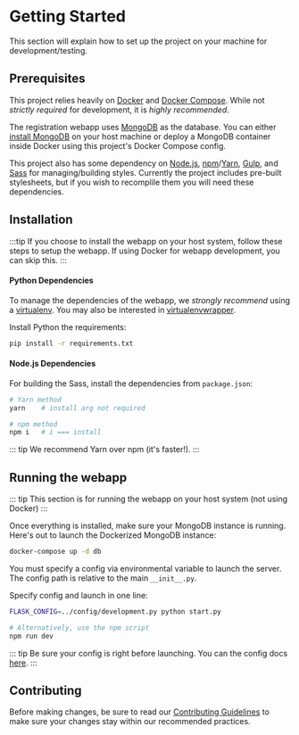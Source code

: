 # Getting Started
This section will explain how to set up the project on your machine for development/testing.

## Prerequisites
This project relies heavily on [Docker](https://docs.docker.com/) and [Docker Compose](https://docs.docker.com/compose/). While not _strictly required_ for development, it is _highly recommended_.

The registration webapp uses [MongoDB](https://www.mongodb.com/) as the database. You can either [install MongoDB](https://docs.mongodb.com/manual/installation/) on your host machine or deploy a MongoDB container inside Docker using this project's Docker Compose config.

This project also has some dependency on [Node.js](https://nodejs.org/en/), [npm](https://www.npmjs.com/)/[Yarn](https://yarnpkg.com/), [Gulp](https://gulpjs.com/), and [Sass](http://sass-lang.com/) for managing/building styles. Currently the project includes pre-built stylesheets, but if you wish to recomplile them you will need these dependencies.

## Installation
:::tip
 If you choose to install the webapp on your host system, follow these steps to setup the webapp. If using Docker for webapp development, you can skip this.
:::

#### Python Dependencies
To manage the dependencies of the webapp, we _strongly recommend_ using a [virtualenv](https://virtualenv.pypa.io/en/stable/). You may also be interested in [virtualenvwrapper](https://virtualenvwrapper.readthedocs.io/).

Install Python the requirements:
``` bash
pip install -r requirements.txt
```

#### Node.js Dependencies
For building the Sass, install the dependencies from `package.json`:
``` bash
# Yarn method
yarn    # install arg not required

# npm method
npm i	# i === install
```

::: tip
We recommend Yarn over npm (it's faster!).
:::


## Running the webapp
::: tip
This section is for running the webapp on your host system (not using Docker)
:::

Once everything is installed, make sure your MongoDB instance is running. Here's out to launch the Dockerized MongoDB instance:

``` bash
docker-compose up -d db
```

You must specify a config via environmental variable to launch the server. The config path is relative to the main `__init__.py`.

Specify config and launch in one line:
``` bash
FLASK_CONFIG=../config/development.py python start.py

# Alternatively, use the npm script
npm run dev
```

::: tip
Be sure your config is right before launching. You can the config docs [here](/guide/configuration.html).
:::


## Contributing
Before making changes, be sure to read our [Contributing Guidelines](/contributing/) to make sure your changes stay within our recommended practices.

